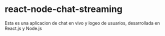 # react-node-chat-streaming
Esta es una aplicacion de chat en vivo y logeo de usuarios, desarrollada en React.js y Node.js
